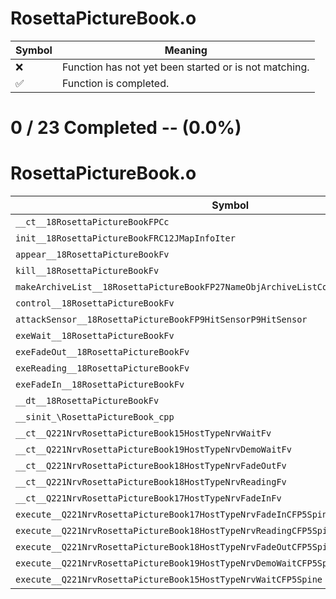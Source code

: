 # RosettaPictureBook.o
| Symbol | Meaning 
| ------------- | ------------- 
| :x: | Function has not yet been started or is not matching. 
| :white_check_mark: | Function is completed. 


# 0 / 23 Completed -- (0.0%)
# RosettaPictureBook.o
| Symbol | Decompiled? |
| ------------- | ------------- |
| `__ct__18RosettaPictureBookFPCc` | :x: |
| `init__18RosettaPictureBookFRC12JMapInfoIter` | :x: |
| `appear__18RosettaPictureBookFv` | :x: |
| `kill__18RosettaPictureBookFv` | :x: |
| `makeArchiveList__18RosettaPictureBookFP27NameObjArchiveListCollectorRC12JMapInfoIter` | :x: |
| `control__18RosettaPictureBookFv` | :x: |
| `attackSensor__18RosettaPictureBookFP9HitSensorP9HitSensor` | :x: |
| `exeWait__18RosettaPictureBookFv` | :x: |
| `exeFadeOut__18RosettaPictureBookFv` | :x: |
| `exeReading__18RosettaPictureBookFv` | :x: |
| `exeFadeIn__18RosettaPictureBookFv` | :x: |
| `__dt__18RosettaPictureBookFv` | :x: |
| `__sinit_\RosettaPictureBook_cpp` | :x: |
| `__ct__Q221NrvRosettaPictureBook15HostTypeNrvWaitFv` | :x: |
| `__ct__Q221NrvRosettaPictureBook19HostTypeNrvDemoWaitFv` | :x: |
| `__ct__Q221NrvRosettaPictureBook18HostTypeNrvFadeOutFv` | :x: |
| `__ct__Q221NrvRosettaPictureBook18HostTypeNrvReadingFv` | :x: |
| `__ct__Q221NrvRosettaPictureBook17HostTypeNrvFadeInFv` | :x: |
| `execute__Q221NrvRosettaPictureBook17HostTypeNrvFadeInCFP5Spine` | :x: |
| `execute__Q221NrvRosettaPictureBook18HostTypeNrvReadingCFP5Spine` | :x: |
| `execute__Q221NrvRosettaPictureBook18HostTypeNrvFadeOutCFP5Spine` | :x: |
| `execute__Q221NrvRosettaPictureBook19HostTypeNrvDemoWaitCFP5Spine` | :x: |
| `execute__Q221NrvRosettaPictureBook15HostTypeNrvWaitCFP5Spine` | :x: |
